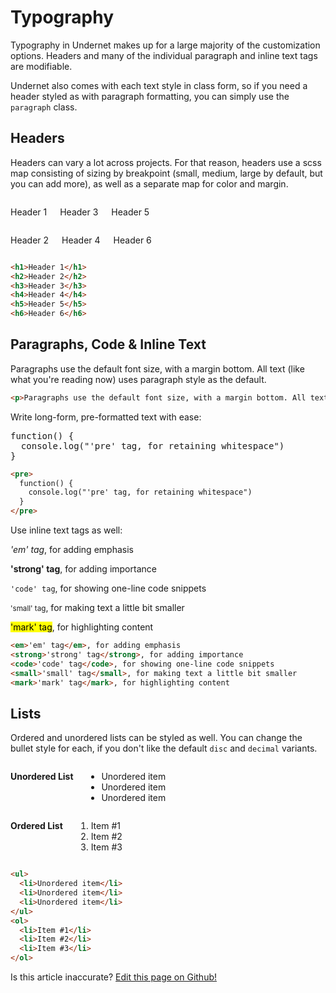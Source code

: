 # Typography

Typography in Undernet makes up for a large majority of the customization options. Headers and many of the individual paragraph and inline text tags are modifiable.

Undernet also comes with each text style in class form, so if you need a header styled as with paragraph formatting, you can simply use the `paragraph` class.

## Headers

Headers can vary a lot across projects. For that reason, headers use a scss map consisting of sizing by breakpoint (small, medium, large by default, but you can add more), as well as a separate map for color and margin.

<div class="row">
  <div class="xsmall-12 medium-6 columns">
    <p class="h1">Header 1</p>
    <p class="h3">Header 3</p>
    <p class="h5">Header 5</p>
  </div>
  <div class="xsmall-12 medium-6 columns">
    <p class="h2">Header 2</p>
    <p class="h4">Header 4</p>
    <p class="h6">Header 6</p>
  </div>
</div>

```html
<h1>Header 1</h1>
<h2>Header 2</h2>
<h3>Header 3</h3>
<h4>Header 4</h4>
<h5>Header 5</h5>
<h6>Header 6</h6>
```

## Paragraphs, Code & Inline Text

Paragraphs use the default font size, with a margin bottom. All text (like what you're reading now) uses paragraph style as the default.

```html
<p>Paragraphs use the default font size, with a margin bottom. All text (like what you're reading now) uses paragraph style as the default. Just a regular old paragraph. I debated using a lorem ipsum generator here, but I think typing out coherent thoughts is on the upswing.</p>
```

Write long-form, pre-formatted text with ease:

<pre>
function() {
  console.log("'pre' tag, for retaining whitespace")
}
</pre>

```html
<pre>
  function() {
    console.log("'pre' tag, for retaining whitespace")
  }
</pre>
```

Use inline text tags as well:

<p><em>'em' tag</em>, for adding emphasis</p>
<p><strong>'strong' tag</strong>, for adding importance</p>
<p><code>'code' tag</code>, for showing one-line code snippets</p>
<p><small>'small' tag</small>, for making text a little bit smaller</p>
<p><mark>'mark' tag</mark>, for highlighting content</p>

```html
<em>'em' tag</em>, for adding emphasis
<strong>'strong' tag</strong>, for adding importance
<code>'code' tag</code>, for showing one-line code snippets
<small>'small' tag</small>, for making text a little bit smaller
<mark>'mark' tag</mark>, for highlighting content
```

## Lists

Ordered and unordered lists can be styled as well. You can change the bullet style for each, if you don't like the default `disc` and `decimal` variants.

<div class="row">
  <div class="xsmall-12 medium-6 columns">
    <p><strong>Unordered List</strong></p>
    <ul>
      <li>Unordered item</li>
      <li>Unordered item</li>
      <li>Unordered item</li>
    </ul>
  </div>
  <div class="xsmall-12 medium-6 columns">
    <p><strong>Ordered List</strong></p>
    <ol>
      <li>Item #1</li>
      <li>Item #2</li>
      <li>Item #3</li>
    </ol>
  </div>
</div>

```html
<ul>
  <li>Unordered item</li>
  <li>Unordered item</li>
  <li>Unordered item</li>
</ul>
<ol>
  <li>Item #1</li>
  <li>Item #2</li>
  <li>Item #3</li>
</ol>
```

<p class="has-right-text">Is this article inaccurate? <a href="https://www.github.com/geotrev/undernet/wiki/typography">Edit this page on Github!</a></p>
